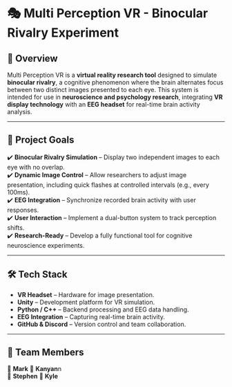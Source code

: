 # 🎭 Multi Perception VR - Binocular Rivalry Experiment  

## 🧠 Overview  
Multi Perception VR is a **virtual reality research tool** designed to simulate **binocular rivalry**, a cognitive phenomenon where the brain alternates focus between two distinct images presented to each eye. This system is intended for use in **neuroscience and psychology research**, integrating **VR display technology** with an **EEG headset** for real-time brain activity analysis.

---

## 🎯 Project Goals  
✔️ **Binocular Rivalry Simulation** – Display two independent images to each eye with no overlap.  
✔️ **Dynamic Image Control** – Allow researchers to adjust image presentation, including quick flashes at controlled intervals (e.g., every 100ms).  
✔️ **EEG Integration** – Synchronize recorded brain activity with user responses.  
✔️ **User Interaction** – Implement a dual-button system to track perception shifts.  
✔️ **Research-Ready** – Develop a fully functional tool for cognitive neuroscience experiments.

---

## 🛠 Tech Stack  
- **VR Headset** – Hardware for image presentation.  
- **Unity** – Development platform for VR simulation.  
- **Python / C++** – Backend processing and EEG data handling.  
- **EEG Integration** – Capturing real-time brain activity.  
- **GitHub & Discord** – Version control and team collaboration.

---

## 👥 Team Members  
🔹 **Mark**
🔹 **Kanyan**n  
🔹 **Stephen** 
🔹 **Kyle**

